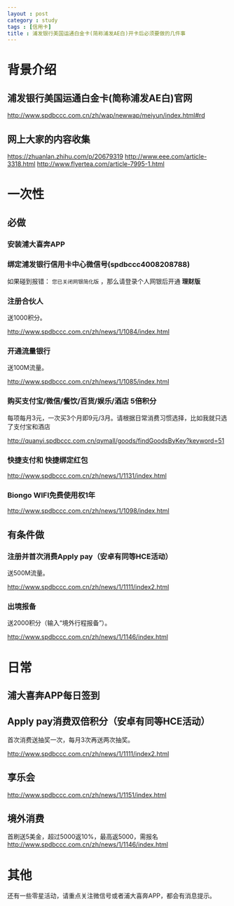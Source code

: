```yaml
---
layout : post
category : study
tags : [信用卡]
title : 浦发银行美国运通白金卡(简称浦发AE白)开卡后必须要做的几件事
---
```


# 背景介绍<a id="sec-6" name="sec-6"></a>

## 浦发银行美国运通白金卡(简称浦发AE白)官网<a id="sec-6-1" name="sec-6-1"></a>

<http://www.spdbccc.com.cn/zh/wap/newwap/meiyun/index.html#rd>

## 网上大家的内容收集<a id="sec-6-2" name="sec-6-2"></a>

<https://zhuanlan.zhihu.com/p/20679319>
<http://www.eee.com/article-3318.html>
<http://www.flyertea.com/article-7995-1.html>

# 一次性<a id="sec-7" name="sec-7"></a>

## 必做<a id="sec-7-1" name="sec-7-1"></a>

### 安装浦大喜奔APP<a id="sec-7-1-1" name="sec-7-1-1"></a>

### 绑定浦发银行信用卡中心微信号(spdbccc4008208788)<a id="sec-7-1-2" name="sec-7-1-2"></a>

如果碰到报错： `您已关闭网银简化版` ，那么请登录个人网银后开通 **理财版**

### 注册合伙人<a id="sec-7-1-3" name="sec-7-1-3"></a>

送1000积分。  

<http://www.spdbccc.com.cn/zh/news/1/1084/index.html>

### 开通流量银行<a id="sec-7-1-4" name="sec-7-1-4"></a>

送100M流量。 

<http://www.spdbccc.com.cn/zh/news/1/1085/index.html>

### 购买支付宝/微信/餐饮/百货/娱乐/酒店 5倍积分<a id="sec-7-1-5" name="sec-7-1-5"></a>

每项每月3元，一次买3个月即9元/3月。请根据日常消费习惯选择，比如我就只选了支付宝和酒店

<http://quanyi.spdbccc.com.cn/qymall/goods/findGoodsByKey?keyword=51>

### 快捷支付和 快捷绑定红包<a id="sec-7-1-6" name="sec-7-1-6"></a>

<http://www.spdbccc.com.cn/zh/news/1/1131/index.html>

### Biongo WIFI免费使用权1年<a id="sec-7-1-7" name="sec-7-1-7"></a>

<http://www.spdbccc.com.cn/zh/news/1/1098/index.html>

## 有条件做<a id="sec-7-2" name="sec-7-2"></a>

### 注册并首次消费Apply pay（安卓有同等HCE活动）<a id="sec-7-2-1" name="sec-7-2-1"></a>

送500M流量。

<http://www.spdbccc.com.cn/zh/news/1/1111/index2.html>

### 出境报备<a id="sec-7-2-2" name="sec-7-2-2"></a>

送2000积分（输入“境外行程报备”）。

<http://www.spdbccc.com.cn/zh/news/1/1146/index.html>

# 日常<a id="sec-8" name="sec-8"></a>

## 浦大喜奔APP每日签到<a id="sec-8-1" name="sec-8-1"></a>

## Apply pay消费双倍积分（安卓有同等HCE活动）<a id="sec-8-2" name="sec-8-2"></a>

首次消费送抽奖一次，每月3次再送两次抽奖。

<http://www.spdbccc.com.cn/zh/news/1/1111/index2.html>

## 享乐会<a id="sec-8-3" name="sec-8-3"></a>

<http://www.spdbccc.com.cn/zh/news/1/1151/index.html>

## 境外消费<a id="sec-8-4" name="sec-8-4"></a>

首刷送5美金，超过5000返10%，最高返5000，需报名
<http://www.spdbccc.com.cn/zh/news/1/1146/index.html>

# 其他<a id="sec-9" name="sec-9"></a>

还有一些零星活动，请重点关注微信号或者浦大喜奔APP，都会有消息提示。
